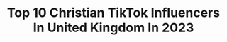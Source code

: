 ---
title: Top 10 Christian TikTok Influencers In United Kingdom In 2023
description: >-
  Find top christian TikTok influencers in United Kingdom in 2023. Most popular hashtags: #fyp #christian #foryou #duet.
platform: TikTok
hits: 133
text_top: See the top-rated TikTok influencers on inBeat.
text_bottom: Our database holds 133 TikTok influencers like this in United Kingdom for you to contact.
profiles:
  - username: "original_oreo_oren2806"
    fullname: >-
      Oren (Orginal Oreo)
    bio: >-
      23 Christian UK Sc: Original_oreo97 #oreofmy Thank you for being here ❤
    location: "United Kingdom"
    followers: 7419
    engagement: 1691
    commentsToLikes: 0.093108
    id: cka6narxnakkp0i78zkjie1w1
    verified: false
    hashtags: "#oreomonthlycomp, #4u, #charsarmy, #duet"
  - username: "oliviatowers"
    fullname: >-
      Olivia Towers 
    bio: >-
      Grand Prix dressage rider and vlogger 🐴 Christian 🙏🏼 Entrepreneur 💻
    location: "United Kingdom"
    followers: 70300
    engagement: 1881
    commentsToLikes: 0.011012
    id: ckb9g5h0i50ek0j236920dwy1
    verified: false
    hashtags: "#horsesontiktok, #fyp, #equine, #horserider"
  - username: "adamruddock"
    fullname: >-
      Adam Ruddock
    bio: >-
      17 Christian
    location: "United Kingdom"
    followers: 29200
    engagement: 1771
    commentsToLikes: 0.032364
    id: ck8ndr13ck77z0j78n287yd0c
    verified: false
    hashtags: "#fyp, #family, #music, #god"
  - username: "rebb_44"
    fullname: >-
      Rebekah Patterson
    bio: >-
      Christian 21 Actress/singer NI
    location: "United Kingdom"
    followers: 3960
    engagement: 1157
    commentsToLikes: 0.056049
    id: ck931iex9etgg0j78tmacpz5i
    verified: false
    hashtags: "#fyp, #belfast, #northernireland, #newtownards"
  - username: "bygraceimsaved"
    fullname: >-
      Hilary Bacon
    bio: >-
      Saved by grace alone, through faith alone. Not of works lest any should boast.
    location: "United Kingdom"
    followers: 85600
    engagement: 1945
    commentsToLikes: 0.062475
    id: cka0pqeht9gvv0i783rhb91sy
    verified: false
    hashtags: "#godsword, #christian, #biblereading, #lord"
  - username: "curvyblackwitchreacts"
    fullname: >-
      J.Rochelle
    bio: >-
      🇯🇲32🇬🇧 🏳️‍🌈 She/Her🏳️‍🌈 Ca$h@pp-Curvyblackwitch Laughs and Truths 💙
    location: "United Kingdom"
    followers: 82500
    engagement: 2419
    commentsToLikes: 0.152304
    id: ckb19cjw6xd3k0j234jell84n
    verified: false
    hashtags: "#trend, #food, #jokes, #spiritualtok"
  - username: "eiad_d"
    fullname: >-
      Eiad
    bio: >-
      Cant even say corona made me do it😬 🇸🇾🇬🇧
    location: "United Kingdom"
    followers: 4578
    engagement: 1775
    commentsToLikes: 0.153464
    id: ckbw8lpk0z9vx0j23t8xb5cwc
    verified: false
    hashtags: "#hijabi, #freepalestine, #tiktokarab, #viral"
  - username: "fullysanchez"
    fullname: >-
      ✨FULLY SANCHEZ✨
    bio: >-
      FOLLOW MY INSTA👆🏼 🇬🇧BRITISH LATINO🇨🇴📍LDN MY FOLLOWERS ARE BLESSED💙💯
    location: "United Kingdom"
    followers: 89800
    engagement: 1612
    commentsToLikes: 0.100380
    id: ckbkw68t1rtdk0j23qblkxxna
    verified: false
    hashtags: "#christian, #religion, #trending, #god"
  - username: "loisdewhirst"
    fullname: >-
      lolo 🤍
    bio: >-
      I put my faith in Jesus <3 pastors kid bri-ish innit snap: loisdxo🤠 ⬇️⬇️⬇️
    location: "United Kingdom"
    followers: 15400
    engagement: 1626
    commentsToLikes: 0.038362
    id: cka0r8bxafzuc0i78bw01mh1o
    verified: false
    hashtags: "#fyp, #foryou, #christian, #christiantiktok"
  - username: "ramensushiguy"
    fullname: >-
      Patrick
    bio: >-
      saved by grace ✞ 25 // 🇬🇧🇵🇭
    location: "United Kingdom"
    followers: 4931
    engagement: 1466
    commentsToLikes: 0.046091
    id: ckav786cce8bv0j23cmlyodx9
    verified: false
    hashtags: "#fyp, #christian, #foryoupage, #foryou"
---